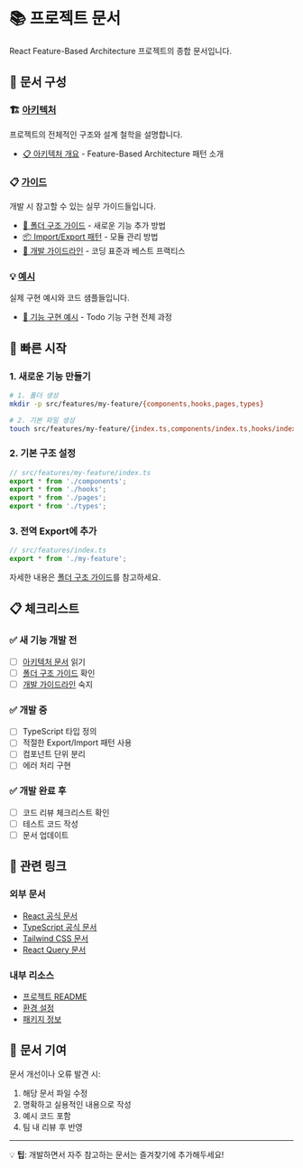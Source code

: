 # 📚 프로젝트 문서

React Feature-Based Architecture 프로젝트의 종합 문서입니다.

## 📖 문서 구성

### 🏗️ [아키텍처](./architecture/)
프로젝트의 전체적인 구조와 설계 철학을 설명합니다.

- [📋 아키텍처 개요](./architecture/README.md) - Feature-Based Architecture 패턴 소개

### 📋 [가이드](./guides/)
개발 시 참고할 수 있는 실무 가이드들입니다.

- [📁 폴더 구조 가이드](./guides/folder-structure.md) - 새로운 기능 추가 방법
- [📦 Import/Export 패턴](./guides/import-export-patterns.md) - 모듈 관리 방법
- [🎯 개발 가이드라인](./guides/development-guidelines.md) - 코딩 표준과 베스트 프랙티스

### 💡 [예시](./examples/)
실제 구현 예시와 코드 샘플들입니다.

- [🔧 기능 구현 예시](./examples/feature-example.md) - Todo 기능 구현 전체 과정

## 🚀 빠른 시작

### 1. 새로운 기능 만들기
```bash
# 1. 폴더 생성
mkdir -p src/features/my-feature/{components,hooks,pages,types}

# 2. 기본 파일 생성
touch src/features/my-feature/{index.ts,components/index.ts,hooks/index.ts,pages/index.ts,types/index.ts}
```

### 2. 기본 구조 설정
```typescript
// src/features/my-feature/index.ts
export * from './components';
export * from './hooks';
export * from './pages';
export * from './types';
```

### 3. 전역 Export에 추가
```typescript
// src/features/index.ts
export * from './my-feature';
```

자세한 내용은 [폴더 구조 가이드](./guides/folder-structure.md)를 참고하세요.

## 📋 체크리스트

### ✅ 새 기능 개발 전
- [ ] [아키텍처 문서](./architecture/README.md) 읽기
- [ ] [폴더 구조 가이드](./guides/folder-structure.md) 확인
- [ ] [개발 가이드라인](./guides/development-guidelines.md) 숙지

### ✅ 개발 중
- [ ] TypeScript 타입 정의
- [ ] 적절한 Export/Import 패턴 사용
- [ ] 컴포넌트 단위 분리
- [ ] 에러 처리 구현

### ✅ 개발 완료 후
- [ ] 코드 리뷰 체크리스트 확인
- [ ] 테스트 코드 작성
- [ ] 문서 업데이트

## 🔗 관련 링크

### 외부 문서
- [React 공식 문서](https://react.dev/)
- [TypeScript 공식 문서](https://www.typescriptlang.org/)
- [Tailwind CSS 문서](https://tailwindcss.com/)
- [React Query 문서](https://tanstack.com/query)

### 내부 리소스
- [프로젝트 README](../README.md)
- [환경 설정](./.env.example)
- [패키지 정보](../package.json)

## 📝 문서 기여

문서 개선이나 오류 발견 시:

1. 해당 문서 파일 수정
2. 명확하고 실용적인 내용으로 작성
3. 예시 코드 포함
4. 팀 내 리뷰 후 반영

---

💡 **팁**: 개발하면서 자주 참고하는 문서는 즐겨찾기에 추가해두세요!